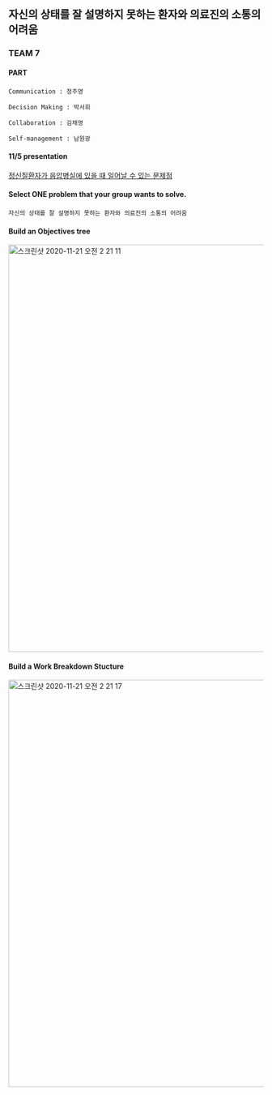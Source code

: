 ## 자신의 상태를 잘 설명하지 못하는 환자와 의료진의 소통의 어려움

### TEAM 7

#### PART 

```
Communication : 정주영

Decision Making : 박서휘

Collaboration : 김채영

Self-management : 남원광 
```

#### 11/5 presentation

[정신질환자가 음압병실에 있을 때 일어날 수 있는 문제점](https://youtu.be/gG5fve6AzOc?t=7455)

#### Select ONE problem that your group wants to solve.
```
자신의 상태를 잘 설명하지 못하는 환자와 의료진의 소통의 어려움
```
#### Build an Objectives tree 

<img width="804" alt="스크린샷 2020-11-21 오전 2 21 11" src="https://user-images.githubusercontent.com/70834005/99830602-460e3f80-2ba1-11eb-81bc-aa517c864e04.png">

#### Build a Work Breakdown Stucture

<img width="804" alt="스크린샷 2020-11-21 오전 2 21 17" src="https://user-images.githubusercontent.com/70834005/99830778-88d01780-2ba1-11eb-94db-f716cf9d9cca.png">


